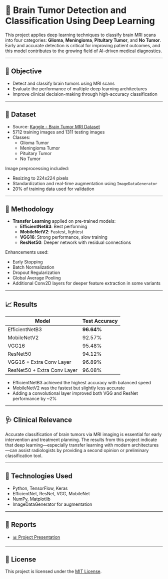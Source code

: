 # 🧠 Brain Tumor Detection and Classification Using Deep Learning

This project applies deep learning techniques to classify brain MRI scans into four categories: **Glioma**, **Meningioma**, **Pituitary Tumor**, and **No Tumor**. Early and accurate detection is critical for improving patient outcomes, and this model contributes to the growing field of AI-driven medical diagnostics.

---

## 🎯 Objective

- Detect and classify brain tumors using MRI scans
- Evaluate the performance of multiple deep learning architectures
- Improve clinical decision-making through high-accuracy classification

---

## 🧪 Dataset

- Source: [Kaggle - Brain Tumor MRI Dataset](https://www.kaggle.com/datasets/sartajbhuvaji/brain-tumor-classification-mri/data)
- 5712 training images and 1311 testing images
- Classes:
  - Glioma Tumor
  - Meningioma Tumor
  - Pituitary Tumor
  - No Tumor

Image preprocessing included:
- Resizing to 224x224 pixels
- Standardization and real-time augmentation using `ImageDataGenerator`
- 20% of training data used for validation

---

## 🧠 Methodology

- **Transfer Learning** applied on pre-trained models:
  - **EfficientNetB3**: Best performing
  - **MobileNetV2**: Fastest, lightest
  - **VGG16**: Strong performance, slow training
  - **ResNet50**: Deeper network with residual connections

Enhancements used:
- Early Stopping
- Batch Normalization
- Dropout Regularization
- Global Average Pooling
- Additional Conv2D layers for deeper feature extraction in some variants

---

## 📈 Results

| Model                          | Test Accuracy |
|--------------------------------|----------------|
| EfficientNetB3                 | **96.64%**     |
| MobileNetV2                    | 92.57%         |
| VGG16                          | 95.48%         |
| ResNet50                       | 94.12%         |
| VGG16 + Extra Conv Layer       | 96.89%         |
| ResNet50 + Extra Conv Layer    | 96.08%         |

- EfficientNetB3 achieved the highest accuracy with balanced speed
- MobileNetV2 was the fastest but slightly less accurate
- Adding a convolutional layer improved both VGG and ResNet performance by ~2%

---

## 🩺 Clinical Relevance

Accurate classification of brain tumors via MRI imaging is essential for early intervention and treatment planning. The results from this project indicate that deep learning—especially transfer learning with modern architectures—can assist radiologists by providing a second opinion or preliminary classification tool.

---

## 📌 Technologies Used

- Python, TensorFlow, Keras
- EfficientNet, ResNet, VGG, MobileNet
- NumPy, Matplotlib
- ImageDataGenerator for augmentation

---

## 📄 Reports

- [📊 Project Presentation](Brain_tumor_detection_PranayReddy.pptx)

---

## 📃 License

This project is licensed under the [MIT License](LICENSE).
